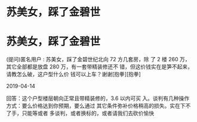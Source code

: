 # 苏美女，踩了金碧世

# 苏美女，踩了金碧世

(提问)匿名用户 : 苏美女，踩了金碧世纪北向 72 方几套房，除 了 2 楼 260 万，其它全部都是放盘 280 万，有一套带精装修还不 错，但这价钱实在是笋不起来，请教怎么破，这户型什么价 钱可以上车？谢谢[抱拳][抱拳]

2019-04-14

回答：这个户型楼层朝向正常且带精装修的，3.6 以内可买 入。谈判有几种操作方式：要么价格达到你预期，要么通过 其它条件弥补价格稍高的损失。实在下不了手，只能等或者 多谈判，或者换标的，或者请我们去砍价愉快